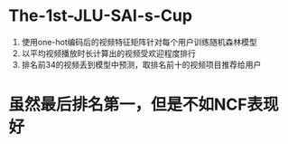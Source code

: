 # The-1st-JLU-SAI-s-Cup
1. 使用one-hot编码后的视频特征矩阵针对每个用户训练随机森林模型
2. 以平均视频播放时长计算出的视频受欢迎程度排行
3. 排名前34的视频丢到模型中预测，取排名前十的视频项目推荐给用户
# 虽然最后排名第一，但是不如NCF表现好
